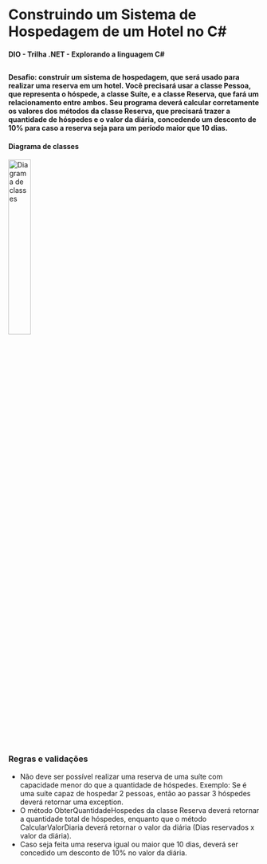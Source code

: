 # Construindo um Sistema de Hospedagem de um Hotel no C#
#### DIO - Trilha .NET - Explorando a linguagem C#
##

#### Desafio: construir um sistema de hospedagem, que será usado para realizar uma reserva em um hotel. Você precisará usar a classe Pessoa, que representa o hóspede, a classe Suíte, e a classe Reserva, que fará um relacionamento entre ambos. Seu programa deverá calcular corretamente os valores dos métodos da classe Reserva, que precisará trazer a quantidade de hóspedes e o valor da diária, concedendo um desconto de 10% para caso a reserva seja para um período maior que 10 dias.

#### Diagrama de classes
<img alt="Diagrama de classes" src="https://raw.githubusercontent.com/digitalinnovationone/trilha-net-explorando-desafio/main/diagrama_classe_hotel.png" width=30% />

### Regras e validações

- Não deve ser possível realizar uma reserva de uma suíte com capacidade menor do que a quantidade de hóspedes. Exemplo: Se é uma suíte capaz de hospedar 2 pessoas, então ao passar 3 hóspedes deverá retornar uma exception. 
- O método ObterQuantidadeHospedes da classe Reserva deverá retornar a quantidade total de hóspedes, enquanto que o método CalcularValorDiaria deverá retornar o valor da diária (Dias reservados x valor da diária).
- Caso seja feita uma reserva igual ou maior que 10 dias, deverá ser concedido um desconto de 10% no valor da diária.